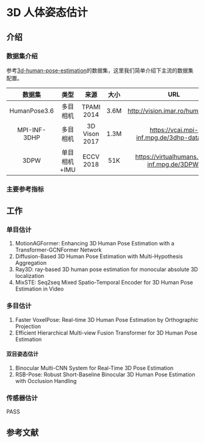 # 3D 人体姿态估计

## 介绍

### 数据集介绍

参考[3d-human-pose-estimation](https://paperswithcode.com/task/3d-human-pose-estimation)的数据集，这里我们简单介绍下主流的数据集配置。

|  **数据集**  |   **类型**   |   **来源**    | **大小** |                  **URL**                   |
| :----------: | :----------: | :-----------: | :------: | :----------------------------------------: |
| HumanPose3.6 |   多目相机   |  TPAMI 2014   |   3.6M   |      http://vision.imar.ro/human3.6m       |
| MPI-INF-3DHP |   多目相机   | 3D Vison 2017 |   1.3M   | https://vcai.mpi-inf.mpg.de/3dhp-dataset/  |
|     3DPW     | 单目相机+IMU |   ECCV 2018   |   51K    | https://virtualhumans.mpi-inf.mpg.de/3DPW/ |

<!-- | Total Capture |   3D 模型    |   CVPR 2018   |    -     |    https://cvssp.org/data/totalcapture/    |
|     AMASS     |   3D 模型    |   ICCV 2019   |   11K    |        https://amass.is.tue.mpg.de/        | -->

### 主要参考指标

## 工作

### 单目估计

1. MotionAGFormer: Enhancing 3D Human Pose Estimation with a Transformer-GCNFormer Network
2. Diffusion-Based 3D Human Pose Estimation with Multi-Hypothesis Aggregation
3. Ray3D: ray-based 3D human pose estimation for monocular absolute 3D localization
4. MixSTE: Seq2seq Mixed Spatio-Temporal Encoder for 3D Human Pose Estimation in Video

### 多目估计

1. Faster VoxelPose: Real-time 3D Human Pose Estimation by Orthographic Projection
2. Efficient Hierarchical Multi-view Fusion Transformer for 3D Human Pose Estimation

#### 双目姿态估计

1. Binocular Multi-CNN System for Real-Time 3D Pose Estimation
2. RSB-Pose: Robust Short-Baseline Binocular 3D Human Pose Estimation with Occlusion Handling

### 传感器估计

PASS

## 参考文献
